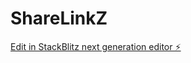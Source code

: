 # ShareLinkZ

[Edit in StackBlitz next generation editor ⚡️](https://stackblitz.com/~/github.com/Developer-sai/ShareLinkZ)